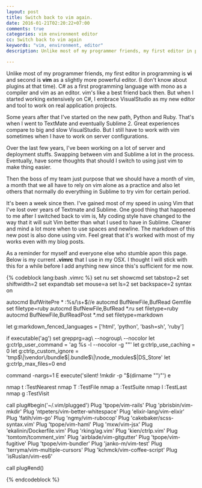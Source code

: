 ```yaml
---
layout: post
title: Switch back to vim again.
date: 2016-01-21T02:20:22+07:00
comments: true
categories: vim environment editor
cc: Switch back to vim again
keywords: "vim, environment, editor"
description: Unlike most of my programmer friends, my first editor in programming is vi and second is vim as a slightly powerful editor. (I don't know about plugins at that time). C# as a first programming language with mono as a compiler and vim as an editor. vim's like a best friend back then. But when I started working extensively on C#, I embrace VisualStudio as my new editor and tool to work on real application projects.

---
```


Unlike most of my programmer friends, my first editor in programming is **vi** and
second is **vim** as a slightly more powerful editor. (I don't know about plugins at that
time). C# as a first programming language with mono as a compiler and vim as an editor.
vim's like a best friend back then. But when I started working extensively on C#,
I embrace VisualStudio as my new editor and tool to work on real application projects.

Some years after that I've started on the new path, Python and Ruby. That's when I went
to TextMate and eventually Sublime 2. Great experiences compare to big and slow
VisualStudio. But I still have to work with vim sometimes when I have to work on
server configurations.

Over the last few years, I've been working on a lot of server and deployment stuffs.
Swapping between vim and Sublime a lot in the process. Eventually, have some thoughts
that should I switch to using just vim to make thing easier.

Then the boss of my team just purpose that we should have a month of vim, a month that
we all have to rely on vim alone as a practice and also let others that normally do
everything in Sublime to try vim for certain period.

It's been a week since then. I've gained most of my speed in using Vim that I've
lost over years of Textmate and Sublime. One good thing that happened to me after I
switched back to vim is, My coding style have changed to the way that it will suit Vim
better than what I used to have in Sublime. Cleaner and mind a lot more when to use
spaces and newline. The markdown of this new post is also done using vim. Feel great
that it's worked with most of my works even with my blog posts.

As a reminder for myself and everyone else who stumble apon this page. Below is
my current **.vimrc** that I use in my OSX. I thought I will stick with this for a while
before I add anything new since this's sufficient for me now.

{% codeblock lang:bash .vimrc %}
set nu
set showcmd
set tabstop=2
set shiftwidth=2
set expandtab
set mouse=a
set ls=2
set backspace=2
syntax on

autocmd BufWritePre * :%s/\s\+$//e
autocmd BufNewFile,BufRead Gemfile set filetype=ruby
autocmd BufNewFile,BufRead *.ru set filetype=ruby
autocmd BufNewFile,BufReadPost *.md set filetype=markdown

let g:markdown_fenced_languages = ['html', 'python', 'bash=sh', 'ruby']

if executable('ag')
  set grepprg=ag\ --nogroup\ --nocolor
  let g:ctrlp_user_command = 'ag %s -l --nocolor -g ""'
  let g:ctrlp_use_caching = 0
  let g:ctrlp_custom_ignore = 'tmp$\|\vendor\/bundle$\|\.bundle$\|\node_modules$\|DS_Store\'
  let g:ctrlp_max_files=0
end

command -nargs=1 E execute('silent! !mkdir -p "$(dirname "<args>")"') <Bar> e <args>

nmap <silent> <leader>t :TestNearest<CR>
nmap <silent> <leader>T :TestFile<CR>
nmap <silent> <leader>a :TestSuite<CR>
nmap <silent> <leader>l :TestLast<CR>
nmap <silent> <leader>g :TestVisit<CR>


call plug#begin('~/.vim/plugged')
Plug 'tpope/vim-rails'
Plug 'pbrisbin/vim-mkdir'
Plug 'ntpeters/vim-better-whitespace'
Plug 'elixir-lang/vim-elixir'
Plug 'fatih/vim-go'
Plug 'ngmy/vim-rubocop'
Plug 'cakebaker/scss-syntax.vim'
Plug 'tpope/vim-haml'
Plug 'mxw/vim-jsx'
Plug 'ekalinin/Dockerfile.vim'
Plug 'rking/ag.vim'
Plug 'kien/ctrlp.vim'
Plug 'tomtom/tcomment_vim'
Plug 'airblade/vim-gitgutter'
Plug 'tpope/vim-fugitive'
Plug 'tpope/vim-bundler'
Plug 'janko-m/vim-test'
Plug 'terryma/vim-multiple-cursors'
Plug 'kchmck/vim-coffee-script'
Plug 'isRuslan/vim-es6'

call plug#end()


{% endcodeblock %}
